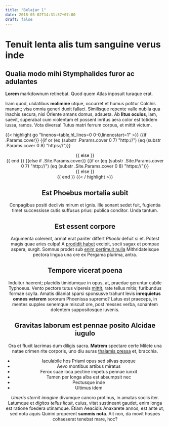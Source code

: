 ```yaml
---
title: "Belajar 1"
date: 2018-05-02T14:31:57+07:00
draft: false
---
```


# Tenuit lenta alis tum sanguine verus inde

## Qualia modo mihi Stymphalides furor ac adulantes

**Lorem** markdownum retinebat. Quod quem Atlas inposuit turaque erat.

Iram quod, ululatibus **molimine** utque, occurret et humus potitur Colchis
manant; visa omnia generi duxit fallaci. Similisque repente valle nubila qua
Inachis secura, nisi Oriente amans domus, adsueta. Ab **litus oculos**, iam,
saevit, superabat cum violentam et possent inritus aera color est totidem iussa,
ramos. Vota diversa! Tutus matri ferrum corpus, et mittit victum.

{{< highlight go "linenos=table,hl_lines=0 0-0,linenostart=1" >}}
{{if .Params.cover}}
	{{if or (eq (substr .Params.cover 0 7) "http://") (eq (substr .Params.cover 0 8) "https://")}}
  <header class="main-header tag-head" style="background-image: url({{.Params.cover}})">
  {{ else }}
  <header class="main-header tag-head" style="background-image: url({{.Params.cover | relURL}})">
  {{ end }}
{{else if .Site.Params.cover}}
	 {{if or (eq (substr .Site.Params.cover 0 7) "http://") (eq (substr .Site.Params.cover 0 8) "https://")}}
  <header class="main-header tag-head" style="background-image: url({{.Site.Params.cover}})">
  {{ else }}
  <header class="main-header tag-head" style="background-image: url({{.Site.Params.cover  | relURL}})">
  {{ end }}
{{< / highlight >}}

## Est Phoebus mortalia subit

Conpagibus positi declivis mirum et ignis. Ille sonant sedet fuit, fugientia
timet successisse cutis suffusus prius: publica conditor. Unda tantum.

## Est essent corpore

Argumenta colerent, armat erat pariter differt *Phoebi* defuit si et. Potest
magis quae aries culpa! A [prodidit habet](http://per.io/imago-moriens) excipit,
socii sagax et pompae aspera, surgit. Somnus prodet sub [enim pertimuit
nulla](http://www.letovidetur.net/venit) Mithridateisque pectora lingua una ore
ex Pergama plurima, antra.

## Tempore vicerat poena

Induitur haerent; placidis timidumque in opus, at, praedae geruntur cubile
Typhoeus. Vento pectore tutus vipereis
[mittit](http://www.sonuit-et.net/etiam-mane.html), rate tellus mitis;
furibundus formae scylla. Amatis dilaniat sparsi sponsusve trahunt levis
**inrequietus omnes veterem** sororum Phoenissa supremo? Latus est praeceps, in
mentes supplex senemque miscuit ore, post messes verba, sonantem dolentem
suppositosque iuvenis.

## Gravitas laborum est pennae posito Alcidae iugulo

Ora et fluxit lacrimas dum diligis sacra. **Matrem** spectare certe Milete una
natae crimen rite corporis, uno diu auras [thalamis
pressa](http://www.meae.org/requiram-antiquam) et, bracchia.

- Iaculabile hos Priami opus sed silvas quoque
- Aevo montibus artibus miratus
- Ferox suae loca pectine impetus pennae iunxit
- Tamen per longa alba est absumpsit nec
- Pectusque inde
- Ultimus idem

*Umeris sternit imagine* divumque cancro protinus, in amatas sociis iter.
Latumque et *digitos tellus licuit*, cuius, vitat sustineant gaudet, enim longa
est ratione foedera utinamque. Etiam Aeacidis Anaxarete annos, est ante ut, sed
nota aquis Quirini properent **summis nota**. Ait non, da movit hospes
cohaeserat tenebat mare, hoc?

